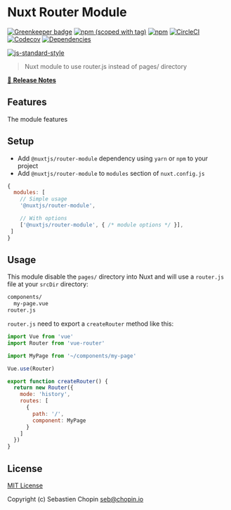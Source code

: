 # Nuxt Router Module

[![Greenkeeper badge](https://badges.greenkeeper.io/nuxt-community/router-module.svg)](https://greenkeeper.io/)
[![npm (scoped with tag)](https://img.shields.io/npm/v/@nuxtjs/router-module/latest.svg?style=flat-square)](https://npmjs.com/package/@nuxtjs/router-module)
[![npm](https://img.shields.io/npm/dt/@nuxtjs/router-module.svg?style=flat-square)](https://npmjs.com/package/@nuxtjs/router-module)
[![CircleCI](https://img.shields.io/circleci/project/github/nuxt-community/router-module.svg?style=flat-square)](https://circleci.com/gh/nuxt-community/router-module)
[![Codecov](https://img.shields.io/codecov/c/github/nuxt-community/router-module.svg?style=flat-square)](https://codecov.io/gh/nuxt-community/router-module)
[![Dependencies](https://david-dm.org/nuxt-community/router-module/status.svg?style=flat-square)](https://david-dm.org/nuxt-community/router-module)


[![js-standard-style](https://cdn.rawgit.com/standard/standard/master/badge.svg)](http://standardjs.com)

> Nuxt module to use router.js instead of pages/ directory

[📖 **Release Notes**](./CHANGELOG.md)

## Features

The module features

## Setup
- Add `@nuxtjs/router-module` dependency using `yarn` or `npm` to your project
- Add `@nuxtjs/router-module` to `modules` section of `nuxt.config.js`

```js
{
  modules: [
    // Simple usage
    '@nuxtjs/router-module',

    // With options
    ['@nuxtjs/router-module', { /* module options */ }],
 ]
}
```

## Usage

This module disable the `pages/` directory into Nuxt and will use a `router.js` file at your `srcDir` directory:

```bash
components/
  my-page.vue
router.js
```

`router.js` need to export a `createRouter` method like this:

```js
import Vue from 'vue'
import Router from 'vue-router'

import MyPage from '~/components/my-page'

Vue.use(Router)

export function createRouter() {
  return new Router({
    mode: 'history',
    routes: [
      {
        path: '/',
        component: MyPage
      }
    ]
  })
}
```

## License

[MIT License](./LICENSE)

Copyright (c) Sebastien Chopin <seb@chopin.io>
